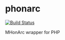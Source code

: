 phonarc
=======

[![Build Status](https://travis-ci.org/cpnporg/phonarc.png?branch=master)](https://travis-ci.org/cpnporg/phonarc)

MHonArc wrapper for PHP
